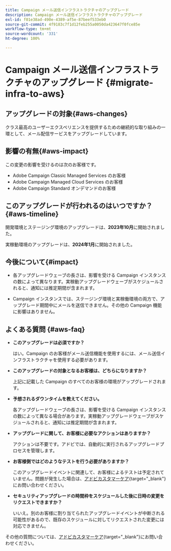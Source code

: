 ```yaml
---
title: Campaign メール送信インフラストラクチャのアップグレード
description: Campaign メール送信インフラストラクチャのアップグレード
exl-id: f01e38ad-490e-4389-af5e-87beef533eb0
source-git-commit: 4f9183c7f1d12feb255a0050da423647f0fce85e
workflow-type: tm+mt
source-wordcount: '331'
ht-degree: 100%

---
```


# Campaign メール送信インフラストラクチャのアップグレード {#migrate-infra-to-aws}

## アップグレードの対象{#aws-changes}

クラス最高のユーザーエクスペリエンスを提供するための継続的な取り組みの一環として、メール配信サービスをアップグレードしています。

## 影響の有無{#aws-impact}

この変更の影響を受けるのは次のお客様です。

* Adobe Campaign Classic Managed Services のお客様
* Adobe Campaign Managed Cloud Services のお客様
* Adobe Campaign Standard オンデマンドのお客様

## このアップグレードが行われるのはいつですか？{#aws-timeline}

開発環境とステージング環境のアップグレードは、**2023年10月**&#x200B;に開始されました。

実稼動環境のアップグレードは、**2024年1月**&#x200B;に開始されました。

## 今後について{#impact}

* 各アップグレードウェーブの長さは、影響を受ける Campaign インスタンスの数によって異なります。実稼動アップグレードウェーブがスケジュールされると、通知には推定期間が含まれます。

* Campaign インスタンスでは、ステージング環境と実稼働環境の両方で、アップグレード期間中にメールを送信できません。その他の Campaign 機能に影響はありません。

## よくある質問 {#aws-faq}

* **このアップグレードは必須ですか？**

  はい。Campaign のお客様がメール送信機能を使用するには、メール送信インフラストラクチャを使用する必要があります。

* **このアップグレードの対象となるお客様は、どちらになりますか？**

  上記に記載した Campaign のすべてのお客様の環境がアップグレードされます。

* **予想されるダウンタイムを教えてください。**

  各アップグレードウェーブの長さは、影響を受ける Campaign インスタンスの数によって異なる場合があります。実稼動アップグレードウェーブがスケジュールされると、通知には推定期間が含まれます。

* **アップグレードに関して、お客様に必要なアクションはありますか？**

  アクションは不要です。アドビでは、自動的に実行されるアップグレードプロセスを管理します。

* **お客様側ではどのようなテストを行う必要がありますか？**

  このアップグレードイベントに関連して、お客様によるテストは予定されていません。問題が発生した場合は、[アドビカスタマーケア](https://experienceleague.adobe.com/?support-solution=Campaign&amp;lang=ja#support){target="_blank"}にお問い合わせください。


* **セキュリティアップグレードの時間枠をスケジュールした後に日時の変更をリクエストできますか？**

  いいえ。別のお客様に割り当てられたアップグレードイベントが中断される可能性があるので、既存のスケジュールに対してリクエストされた変更には対応できません。

その他の質問については、[アドビカスタマーケア](https://experienceleague.adobe.com/?support-solution=Campaign&amp;lang=ja#support){target="_blank"}にお問い合わせください。
